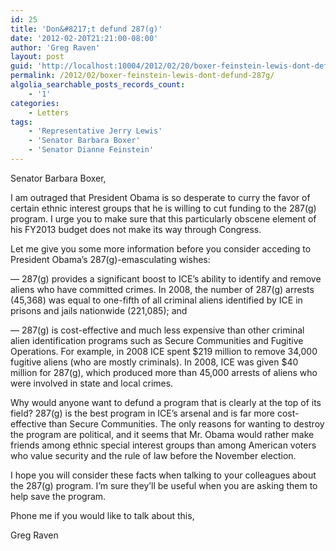 ```yaml
---
id: 25
title: 'Don&#8217;t defund 287(g)'
date: '2012-02-20T21:21:00-08:00'
author: 'Greg Raven'
layout: post
guid: 'http://localhost:10004/2012/02/20/boxer-feinstein-lewis-dont-defund-287g/'
permalink: /2012/02/boxer-feinstein-lewis-dont-defund-287g/
algolia_searchable_posts_records_count:
    - '1'
categories:
    - Letters
tags:
    - 'Representative Jerry Lewis'
    - 'Senator Barbara Boxer'
    - 'Senator Dianne Feinstein'
---
```


Senator Barbara Boxer,

I am outraged that President Obama is so desperate to curry the favor of certain ethnic interest groups that he is willing to cut funding to the 287(g) program. I urge you to make sure that this particularly obscene element of his FY2013 budget does not make its way through Congress.  
  
Let me give you some more information before you consider acceding to President Obama’s 287(g)-emasculating wishes:

— 287(g) provides a significant boost to ICE’s ability to identify and remove aliens who have committed crimes. In 2008, the number of 287(g) arrests (45,368) was equal to one-fifth of all criminal aliens identified by ICE in prisons and jails nationwide (221,085); and

— 287(g) is cost-effective and much less expensive than other criminal alien identification programs such as Secure Communities and Fugitive Operations. For example, in 2008 ICE spent $219 million to remove 34,000 fugitive aliens (who are mostly criminals). In 2008, ICE was given $40 million for 287(g), which produced more than 45,000 arrests of aliens who were involved in state and local crimes.

Why would anyone want to defund a program that is clearly at the top of its field? 287(g) is the best program in ICE’s arsenal and is far more cost-effective than Secure Communities. The only reasons for wanting to destroy the program are political, and it seems that Mr. Obama would rather make friends among ethnic special interest groups than among American voters who value security and the rule of law before the November election.

I hope you will consider these facts when talking to your colleagues about the 287(g) program. I’m sure they’ll be useful when you are asking them to help save the program.

Phone me if you would like to talk about this,

Greg Raven